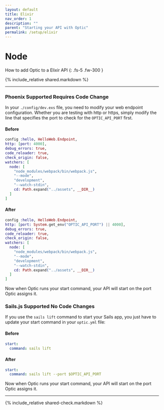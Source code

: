```yaml
---
layout: default
title: Elixir
nav_order: 1
description: ""
parent: "Starting your API with Optic"
permalink: /setup/elixir
---
```


# Node

How to add Optic to a Elixir API
{: .fs-5 .fw-300 }

{% include_relative shared.markdown %}

---

### Phoenix <span class="label label-green">Supported</span> <span class="label label-yellow">Requires Code Change</span>
In your `./config/dev.exs` file, you need to modify your web endpoint configuration. Whether you are testing with http or https, simply modify the line that specifies the port to check for the `OPTIC_API_PORT` first.

#### Before
```elixir
config :hello, HelloWeb.Endpoint,
http: [port: 4000],
debug_errors: true,
code_reloader: true,
check_origin: false,
watchers: [
  node: [
    "node_modules/webpack/bin/webpack.js",
    "--mode",
    "development",
    "--watch-stdin",
    cd: Path.expand("../assets", __DIR__)
  ]
]
```

#### After
```elixir
config :hello, HelloWeb.Endpoint,
http: [port: System.get_env("OPTIC_API_PORT") || 4000],
debug_errors: true,
code_reloader: true,
check_origin: false,
watchers: [
  node: [
    "node_modules/webpack/bin/webpack.js",
    "--mode",
    "development",
    "--watch-stdin",
    cd: Path.expand("../assets", __DIR__)
  ]
]
```

Now when Optic runs your start command, your API will start on the port Optic assigns it.

### Sails.js <span class="label label-green">Supported</span> <span class="label label-green">No Code Changes</span>
If you use the `sails lift` command to start your Sails app, you just have to update your start command in your `optic.yml` file:

#### Before
```yaml
start:
  command: sails lift
```

#### After
```yaml
start:
  command: sails lift --port $OPTIC_API_PORT
```

Now when Optic runs your start command, your API will start on the port Optic assigns it.

---

{% include_relative shared-check.markdown %}
